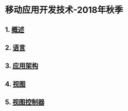 # 移动应用开发技术-2018年秋季

<!-- 使用说明

本地运行
``` bash
git clone https://github.com/njuics/app-2018f.git
cd app-2018f
npm install
npm install http-server -g
http-server
```

打开浏览器访问http://localhost:8080 -->


## 1. [概述](slides/1/1.html)
## 2. [语言](slides/2/2.html)
## 3. [应用架构](slides/3/3.html)
## 4. [视图](slides/4/4.html)
## 5. [视图控制器](slides/5/5.html)